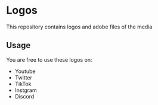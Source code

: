 # Logos
This repository contains logos and adobe files of the media

## Usage

You are free to use these logos on:
- Youtube
- Twitter
- TikTok
- Instgram
- Discord
